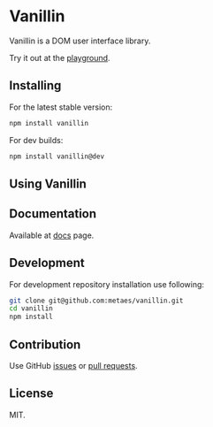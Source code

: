 # Vanillin

Vanillin is a DOM user interface library.

Try it out at the [playground](http://metaes.org/playground.html).

## Installing

For the latest stable version:

```bash
npm install vanillin
```

For dev builds:

```bash
npm install vanillin@dev
```

## Using Vanillin


## Documentation

Available at [docs](http://metaes.org/docs.html) page.

## Development

For development repository installation use following:

```bash
git clone git@github.com:metaes/vanillin.git
cd vanillin
npm install
```

## Contribution 

Use GitHub [issues](http://github.com/metaes/vanillin/issues) or [pull requests](https://github.com/metaes/vanillin/pulls).

## License

MIT.

